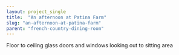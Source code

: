 ```yaml
---
layout: project_single
title:  "An afternoon at Patina Farm"
slug: "an-afternoon-at-patina-farm"
parent: "french-country-dining-room"
---
```

Floor to ceiling glass doors and windows looking out to sitting area
